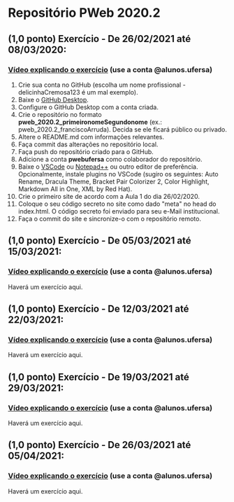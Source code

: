 # Repositório PWeb 2020.2

## (1,0 ponto) Exercício - De 26/02/2021 até 08/03/2020:
### [Vídeo explicando o exercício](https://drive.google.com/file/d/177qYyERrz854K49x97Y9arLVTyPMPgU6/view?usp=sharing) (use a conta @alunos.ufersa)
1. Crie sua conta no GitHub (escolha um nome profissional - delicinhaCremosa123 é um mal exemplo).
2. Baixe o [GitHub Desktop](https://desktop.github.com/).
3. Configure o GitHub Desktop com a conta criada.
4. Crie o repositório no formato **pweb_2020.2_primeironomeSegundonome** (ex.: pweb_2020.2_franciscoArruda). Decida se ele ficará público ou privado.
5. Altere o README.md com informações relevantes.
6. Faça commit das alterações no repositório local.
6. Faça push do repositório criado para o GitHub.
7. Adicione a conta **pwebufersa** como colaborador do repositório.
8. Baixe o [VSCode](https://code.visualstudio.com/) ou [Notepad++](https://notepad-plus-plus.org/downloads/) ou outro editor de preferência. Opcionalmente, instale plugins no VSCode (sugiro os seguintes: Auto Rename, Dracula Theme, Bracket Pair Colorizer 2, Color Highlight, Markdown All in One, XML by Red Hat).
9. Crie o primeiro site de acordo com a Aula 1 do dia 26/02/2020.
10. Coloque o seu código secreto no site como dado "meta" no head do index.html. O código secreto foi enviado para seu e-Mail institucional.
11. Faça o commit do site e sincronize-o com o repositório remoto.

## (1,0 ponto) Exercício - De 05/03/2021 até 15/03/2021:
### [Vídeo explicando o exercício](#) (use a conta @alunos.ufersa)
Haverá um exercício aqui.

## (1,0 ponto) Exercício - De 12/03/2021 até 22/03/2021:
### [Vídeo explicando o exercício](#) (use a conta @alunos.ufersa)
Haverá um exercício aqui.

## (1,0 ponto) Exercício -  De 19/03/2021 até 29/03/2021:
### [Vídeo explicando o exercício](#) (use a conta @alunos.ufersa)
Haverá um exercício aqui.

## (1,0 ponto) Exercício - De 26/03/2021 até 05/04/2021:
### [Vídeo explicando o exercício](#) (use a conta @alunos.ufersa)
Haverá um exercício aqui.
